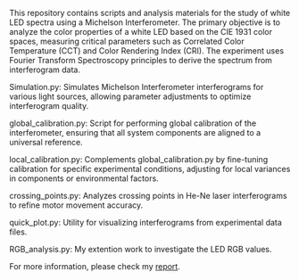 This repository contains scripts and analysis materials for the study of white LED spectra using a Michelson Interferometer. The primary objective is to analyze the color properties of a white LED based on the CIE 1931 color spaces, measuring critical parameters such as Correlated Color Temperature (CCT) and Color Rendering Index (CRI). The experiment uses Fourier Transform Spectroscopy principles to derive the spectrum from interferogram data.


Simulation.py: Simulates Michelson Interferometer interferograms for various light sources, allowing parameter adjustments to optimize interferogram quality.

global_calibration.py: Script for performing global calibration of the interferometer, ensuring that all system components are aligned to a universal reference.

local_calibration.py: Complements global_calibration.py by fine-tuning calibration for specific experimental conditions, adjusting for local variances in components or environmental factors.

crossing_points.py: Analyzes crossing points in He-Ne laser interferograms to refine motor movement accuracy.

quick_plot.py: Utility for visualizing interferograms from experimental data files.

RGB_analysis.py: My extention work to investigate the LED RGB values.

For more information, please check my [report](https://github.com/ZZZiyao/Year2-Interferometry-Lab/blob/main/Interferometry_Report.pdf).
